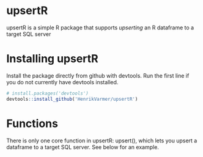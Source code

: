 # upsertR
upsertR is a simple R package that supports *upserting* an R dataframe to a target SQL server 

# Installing upsertR
Install the package directly from github with devtools. Run the first line if you do not currently have devtools installed.

```R
# install.packages('devtools') 
devtools::install_github('HenrikVarmer/upsertR')
```

# Functions 
There is only one core function in upsertR: upsert(), which lets you upsert a dataframe to a target SQL server. See below for an example. 

